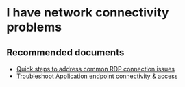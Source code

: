 <properties
	pageTitle="I have network connectivity problems"
	description="I have network connectivity problems"
	service="microsoft.classiccompute"
	resource="virtualmachines"
	authors="kasparks"
	displayOrder="9"
	selfHelpType="resource"
	supportTopicIds=""
	resourceTags="windows, linux, windowsSQL, redhat"
	productPesIds=""
	cloudEnvironments="public"
	articleId="86c713e7-5b67-4ef4-814e-9beced9dcbdb"
/>

# I have network connectivity problems

## **Recommended documents**

* [Quick steps to address common RDP connection issues ](http://go.microsoft.com/fwlink/?LinkID=690601)<br>
* [Troubleshoot Application endpoint connectivity & access](http://go.microsoft.com/fwlink/?LinkId=698283)
